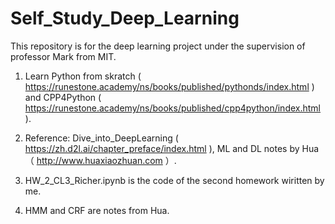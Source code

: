 # Self_Study_Deep_Learning

This repository is for the deep learning project under the supervision of professor Mark from MIT.

1. Learn Python from skratch ( https://runestone.academy/ns/books/published/pythonds/index.html ) and CPP4Python ( https://runestone.academy/ns/books/published/cpp4python/index.html ).

1. Reference: Dive_into_DeepLearning ( https://zh.d2l.ai/chapter_preface/index.html ), ML and DL notes by Hua （ http://www.huaxiaozhuan.com ）.

2. HW_2_CL3_Richer.ipynb is the code of the second homework wiritten by me. 

3. HMM and CRF are notes from Hua.
